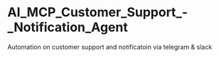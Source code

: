 # AI_MCP_Customer_Support_-_Notification_Agent
Automation on customer support and notificatoin via telegram &amp; slack
